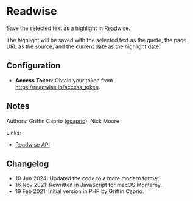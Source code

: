 # Readwise

Save the selected text as a highlight in [Readwise](https://readwise.io/).

The highlight will be saved with the selected text as the quote, the page URL as the source, and the current date as the highlight date.

## Configuration

- **Access Token**: Obtain your token from <https://readwise.io/access_token>.

## Notes

Authors: Griffin Caprio ([gcaprio](https://github.com/gcaprio)), Nick Moore

Links:

- [Readwise API](https://readwise.io/api_deets)

## Changelog

- 10 Jun 2024: Updated the code to a more modern format.
- 16 Nov 2021: Rewritten in JavaScript for macOS Monterey.
- 19 Feb 2021: Initial version in PHP by Griffin Caprio.
